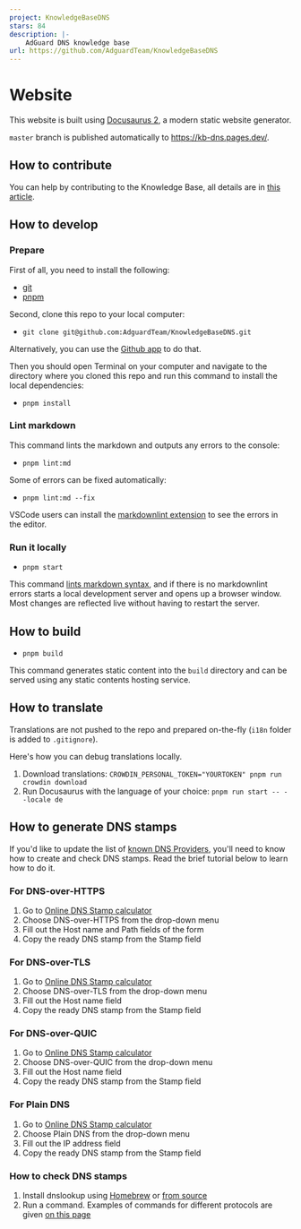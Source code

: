 ```yaml
---
project: KnowledgeBaseDNS
stars: 84
description: |-
    AdGuard DNS knowledge base
url: https://github.com/AdguardTeam/KnowledgeBaseDNS
---
```


# Website

This website is built using [Docusaurus 2](https://docusaurus.io/), a modern static website generator.

`master` branch is published automatically to https://kb-dns.pages.dev/.

## How to contribute

You can help by contributing to the Knowledge Base, all details are in [this article](https://adguard-dns.io/kb/miscellaneous/update-kb/).

## How to develop

### Prepare

First of all, you need to install the following:

- [git](https://github.com/git-guides/install-git)
- [pnpm](https://pnpm.io/installation)

Second, clone this repo to your local computer:

- `git clone git@github.com:AdguardTeam/KnowledgeBaseDNS.git`

Alternatively, you can use the [Github app](https://desktop.github.com/) to do that.

Then you should open Terminal on your computer and navigate to the directory where you cloned this repo and run this command to install the local dependencies:

- `pnpm install`

### Lint markdown

 This command lints the markdown and outputs any errors to the console:

- `pnpm lint:md`

 Some of errors can be fixed automatically:

- `pnpm lint:md --fix`

 VSCode users can install the [markdownlint extension][vscode-markdownlint] to see the errors in the editor.

### Run it locally

- `pnpm start`

This command [lints markdown syntax](#lint-markdown),
and if there is no markdownlint errors starts a local development server and opens up a browser window.
Most changes are reflected live without having to restart the server.

## How to build

- `pnpm build`

This command generates static content into the `build` directory and can be served using any static contents hosting service.

## How to translate

Translations are not pushed to the repo and prepared on-the-fly (`i18n` folder is added to `.gitignore`).

Here's how you can debug translations locally.

1. Download translations: `CROWDIN_PERSONAL_TOKEN="YOURTOKEN" pnpm run crowdin download`
2. Run Docusaurus with the language of your choice: `pnpm run start -- --locale de`

## How to generate DNS stamps

If you'd like to update the list of [known DNS Providers](https://github.com/AdguardTeam/KnowledgeBaseDNS/blob/master/docs/general/dns-providers.md), you'll need to know how to create and check DNS stamps. Read the brief tutorial below to learn how to do it.

### For DNS-over-HTTPS

1. Go to [Online DNS Stamp calculator](https://dnscrypt.info/stamps/)
2. Choose DNS-over-HTTPS from the drop-down menu
3. Fill out the Host name and Path fields of the form
4. Copy the ready DNS stamp from the Stamp field

### For DNS-over-TLS

1. Go to [Online DNS Stamp calculator](https://dnscrypt.info/stamps/)
2. Choose DNS-over-TLS from the drop-down menu
3. Fill out the Host name field
4. Copy the ready DNS stamp from the Stamp field

### For DNS-over-QUIC

1. Go to [Online DNS Stamp calculator](https://dnscrypt.info/stamps/)
2. Choose DNS-over-QUIC from the drop-down menu
3. Fill out the Host name field
4. Copy the ready DNS stamp from the Stamp field

### For Plain DNS

1. Go to [Online DNS Stamp calculator](https://dnscrypt.info/stamps/)
2. Choose Plain DNS from the drop-down menu
3. Fill out the IP address field
4. Copy the ready DNS stamp from the Stamp field

### How to check DNS stamps

1. Install dnslookup using [Homebrew](https://brew.sh/) or [from source](https://github.com/ameshkov/dnslookup)
2. Run a command. Examples of commands for different protocols are given [on this page](https://github.com/ameshkov/dnslookup)

[vscode-markdownlint]: https://marketplace.visualstudio.com/items?itemName=DavidAnson.vscode-markdownlint

